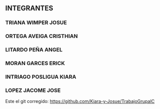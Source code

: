 ## INTEGRANTES ##
### TRIANA WIMPER JOSUE ###
### ORTEGA AVEIGA CRISTHIAN ###
### LITARDO PEÑA ANGEL  ###
### MORAN GARCES ERICK ###
### INTRIAGO POSLIGUA KIARA ###
### LOPEZ JACOME JOSE ###

Este el git corregido:
https://github.com/Kiara-y-Josue/TrabajoGrupalC
